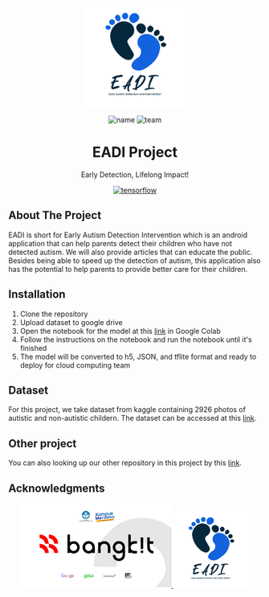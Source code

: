 <!-- PROJECT LOGO -->
<br />
<div align="center">
  <a href="https://github.com/armans28/EADI-Project/tree/main/Machine%20Learning%20Checklist">
    <img src="Logo EADI-01.png" alt="Logo" width="200" height="200">
  </a>
  
![name](https://img.shields.io/badge/EADI-Project-blue)
![team](https://img.shields.io/badge/Team-C23--PS165-blue)
  
  <h1 align="center">EADI Project</h1>

  <p align="center">
    Early Detection, Lifelong Impact!
    <br />
  </p>
  
 [![tensorflow](https://img.shields.io/badge/TensorFlow-FF6F00.svg?style=for-the-badge&logo=TensorFlow&logoColor=white)](https://github.com/armans28/EADI-Project/tree/main/Machine%20Learning%20Checklist)
</div>

<!-- ABOUT THE PROJECT -->
## About The Project

EADI is short for  Early Autism Detection Intervention which is an android application that can help parents detect their children who have not detected autism. We will also provide articles that can educate the public. Besides being able to speed up the detection of autism, this application also has the potential to help parents to provide better care for their children.

## Installation
1. Clone the repository
2. Upload dataset to google drive
3. Open the notebook for the model at this [link](https://github.com/armans28/EADI-Project/blob/main/Machine%20Learning%20Checklist/Model%20ResNet50%20FIX/ResNet50_V4.ipynb) in Google Colab
4. Follow the instructions on the notebook and run the notebook until it's finished
5. The model will be converted to h5, JSON, and tflite format and ready to deploy for cloud computing team

## Dataset
For this project, we take dataset from kaggle containing 2926 photos of autistic and non-autistic childern. The dataset can be accessed at this [link](https://github.com/armans28/EADI-Project/tree/main/Machine%20Learning%20Checklist/Dataset).

## Other project
You can also looking up our other repository in this project by this [link](https://github.com/armans28/EADI-Project/tree/main/Machine%20Learning%20Checklist/Dataset).

## Acknowledgments
<!-- LOGO BANGKIT AND EADI-->
<div align="center">
  <a href="https://github.com/armans28/EADI-Project/tree/main/Machine%20Learning%20Checklist">
    <img src="BANGKIT LOGO.png" alt="Logo" width="299" height="168">
  </a>
  <a href="https://github.com/armans28/EADI-Project/tree/main/Machine%20Learning%20Checklist">
    <img src="Logo EADI-01.png" alt="Logo" width="150" height="150">
  </a>

